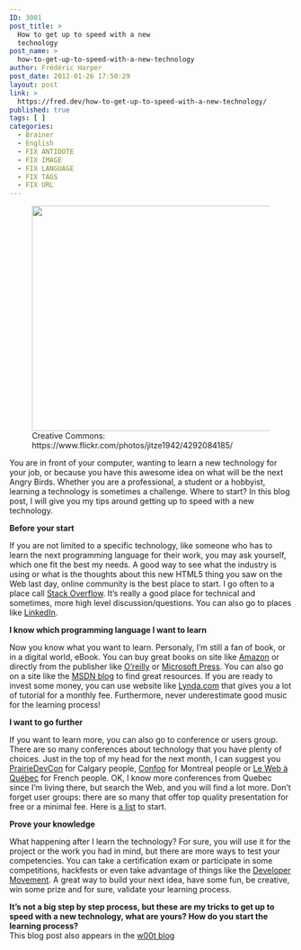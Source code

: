 ```yaml
---
ID: 3001
post_title: >
  How to get up to speed with a new
  technology
post_name: >
  how-to-get-up-to-speed-with-a-new-technology
author: Frédéric Harper
post_date: 2012-01-26 17:50:29
layout: post
link: >
  https://fred.dev/how-to-get-up-to-speed-with-a-new-technology/
published: true
tags: [ ]
categories:
  - Brainer
  - English
  - FIX ANTIDOTE
  - FIX IMAGE
  - FIX LANGUAGE
  - FIX TAGS
  - FIX URL
---
```

<figure><img title="4292084185_c2ffefff9d_b" alt="" src="http://fred.dev/wp-content/uploads/2012/01/4292084185_c2ffefff9d_b-580x400.jpg" width="580" height="400"/><figcaption> Creative Commons: https://www.flickr.com/photos/jitze1942/4292084185/</figcaption></figure><p>You are in front of your computer, wanting to learn a new technology for your job, or because you have this awesome idea on what will be the next Angry Birds. Whether you are a professional, a student or a hobbyist, learning a technology is sometimes a challenge. Where to start? In this blog post, I will give you my tips around getting up to speed with a new technology.</p><strong>Before your start</strong><p>If you are not limited to a specific technology, like someone who has to learn the next programming language for their work, you may ask yourself, which one fit the best my needs. A good way to see what the industry is using or what is the thoughts about this new HTML5 thing you saw on the Web last day, online community is the best place to start. I go often to a place call <a href="https://stackoverflow.com/" target="_blank" rel="noopener noreferrer">Stack Overflow</a>. It’s really a good place for technical and sometimes, more high level discussion/questions. You can also go to places like <a href="https://www.linkedin.com/groups?gid=3398140&amp;trk=hb_side_g" target="_blank" rel="noopener noreferrer">LinkedIn</a>.</p><strong>I know which programming language I want to learn</strong><p>Now you know what you want to learn. Personaly, I’m still a fan of book, or in a digital world, eBook. You can buy great books on site like <a href="https://amazon.ca" target="_blank" rel="noopener noreferrer">Amazon</a> or directly from the publisher like <a href="https://oreilly.com/" target="_blank" rel="noopener noreferrer">O’reilly</a> or <a href="https://shop.oreilly.com/category/microsoft-press.do" target="_blank" rel="noopener noreferrer">Microsoft Press</a>. You can also go on a site like the <a href="https://blogs.msdn.com/b/cdndevs/" target="_blank" rel="noopener noreferrer">MSDN blog</a> to find great resources. If you are ready to invest some money, you can use website like <a href="https://www.lynda.com" target="_blank" rel="noopener noreferrer">Lynda.com</a> that gives you a lot of tutorial for a monthly fee. Furthermore, never underestimate good music for the learning process!</p><strong>I want to go further</strong><p>If you want to learn more, you can also go to conference or users group. There are so many conferences about technology that you have plenty of choices. Just in the top of my head for the next month, I can suggest you <a href="https://www.prairiedevcon.com/" target="_blank" rel="noopener noreferrer">PrairieDevCon</a> for Calgary people, <a href="https://confoo.ca/" target="_blank" rel="noopener noreferrer">Confoo</a> for Montreal people or <a href="https://webaquebec.org/" target="_blank" rel="noopener noreferrer">Le Web à Québec</a> for French people. OK, I know more conferences from Quebec since I’m living there, but search the Web, and you will find a lot more. Don’t forget user groups: there are so many that offer top quality presentation for free or a minimal fee. Here is <a href="https://msdn.microsoft.com/en-ca/aa497440.aspx" target="_blank" rel="noopener noreferrer">a list</a> to start.</p><strong>Prove your knowledge</strong><p>What happening after I learn the technology? For sure, you will use it for the project or the work you had in mind, but there are more ways to test your competencies. You can take a certification exam or participate in some competitions, hackfests or even take advantage of things like the <a href="https://www.developermovement.com/" target="_blank" rel="noopener noreferrer">Developer Movement</a>. A great way to build your next idea, have some fun, be creative, win some prize and for sure, validate your learning process.</p><strong>It’s not a big step by step process, but these are my tricks to get up to speed with a new technology, what are yours? How do you start the learning process?</strong><div id="cross-post">This blog post also appears in the <a href="https://w00t.ms/" target="_blank" rel="noopener noreferrer">w00t blog</a></div>
